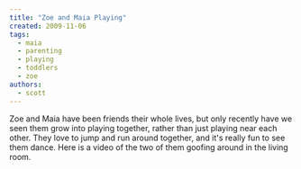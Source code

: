 ```yaml
---
title: "Zoe and Maia Playing"
created: 2009-11-06
tags: 
  - maia
  - parenting
  - playing
  - toddlers
  - zoe
authors: 
  - scott
---
```


  

Zoe and Maia have been friends their whole lives, but only recently have we seen them grow into playing together, rather than just playing near each other. They love to jump and run around together, and it's really fun to see them dance. Here is a video of the two of them goofing around in the living room.
